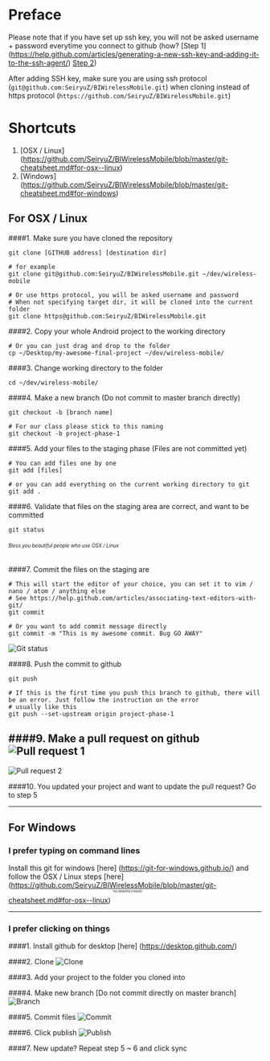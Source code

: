# Preface

Please note that if you have set up ssh key, you will not be asked username + password everytime you connect to github (how? [Step 1] (https://help.github.com/articles/generating-a-new-ssh-key-and-adding-it-to-the-ssh-agent/) [Step 2](https://help.github.com/articles/adding-a-new-ssh-key-to-your-github-account/))

After adding SSH key, make sure you are using ssh protocol (`git@github.com:SeiryuZ/BIWirelessMobile.git`) when cloning instead of https protocol (`https://github.com/SeiryuZ/BIWirelessMobile.git`)


# Shortcuts

1. [OSX / Linux] (https://github.com/SeiryuZ/BIWirelessMobile/blob/master/git-cheatsheet.md#for-osx--linux)
2. [Windows] (https://github.com/SeiryuZ/BIWirelessMobile/blob/master/git-cheatsheet.md#for-windows)



## For OSX / Linux

####1. Make sure you have cloned the repository

  ```
git clone [GITHUB address] [destination dir]

# for example
git clone git@github.com:SeiryuZ/BIWirelessMobile.git ~/dev/wireless-mobile

# Or use https protocol, you will be asked username and password
# When not specifying target dir, it will be cloned into the current folder
git clone https@github.com:SeiryuZ/BIWirelessMobile.git 
```

####2. Copy your whole Android project to the working directory
  ```
# Or you can just drag and drop to the folder
cp ~/Desktop/my-awesome-final-project ~/dev/wireless-mobile/
```


####3. Change working directory to the folder
  ```
  cd ~/dev/wireless-mobile/
  ```


####4. Make a new branch (Do not commit to master branch directly)
  ```
  git checkout -b [branch name]
  
  # For our class please stick to this naming
  git checkout -b project-phase-1
  ```

####5. Add your files to the staging phase (Files are not committed yet)
  ```
  # You can add files one by one
  git add [files]
  
  # or you can add everything on the current working directory to git
  git add .
  ```
  
  
####6. Validate that files on the staging area are correct, and want to be committed

  ```
  git status
  ```
  
###### <sub><sub>Bless you beautiful people who use OSX / Linux</sub></sub>


####7. Commit the files on the staging are

   ```
   # This will start the editor of your choice, you can set it to vim / nano / atom / anything else 
   # See https://help.github.com/articles/associating-text-editors-with-git/
   git commit
   
   # Or you want to add commit message directly
   git commit -m "This is my awesome commit. Bug GO AWAY"
   ```
  ![Git status](DemoTeaching/images/git-status.png)


####8. Push the commit to github 
  ```
  git push
  
  # If this is the first time you push this branch to github, there will be an error. Just follow the instruction on the error
  # usually like this
  git push --set-upstream origin project-phase-1
  ```
  
  
####9. Make a pull request on github
  ![Pull request 1](DemoTeaching/images/pull-request-1.png)
  ---
  ![Pull request 2](DemoTeaching/images/pull-requestr-2.png)

  

####10. You updated your project and want to update the pull request? Go to step 5





------------------

## For Windows

### I prefer typing on command lines
Install this git for windows [here] (https://git-for-windows.github.io/) and follow the OSX / Linux steps [here]  (https://github.com/SeiryuZ/BIWirelessMobile/blob/master/git-cheatsheet.md#for-osx--linux) <sup><sup><sup><sup><sup>You beautiful creature</sup></sup></sup></sup></sup>

---

### I prefer clicking on things

####1. Install github for desktop [here] (https://desktop.github.com/)

####2. Clone 
  ![Clone](DemoTeaching/images/clone.png)


####3. Add your project to the folder you cloned into

####4. Make new branch [Do not commit directly on master branch]
  ![Branch](DemoTeaching/images/branch.png)

####5. Commit files
  ![Commit](DemoTeaching/images/commit.png)

####6. Click publish
  ![Publish](DemoTeaching/images/publish.png)

####7. New update?  Repeat step 5 ~ 6 and click sync
